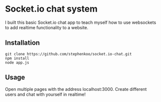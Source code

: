 # Socket.io chat system
I built this basic Socket.io chat app to teach myself how to use websockets to add realtime functionality to a website.

## Installation
```
git clone https://github.com/stephenkoo/socket.io-chat.git
npm install
node app.js
```

## Usage
Open multiple pages with the address localhost:3000.
Create different users and chat with yourself in realtime!